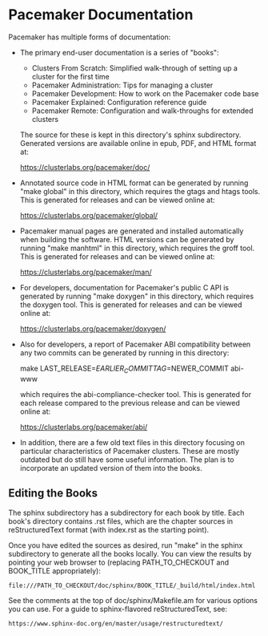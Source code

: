 # Pacemaker Documentation

Pacemaker has multiple forms of documentation:

* The primary end-user documentation is a series of "books":

    * Clusters From Scratch: Simplified walk-through of setting up a
      cluster for the first time
    * Pacemaker Administration: Tips for managing a cluster
    * Pacemaker Development: How to work on the Pacemaker code base
    * Pacemaker Explained: Configuration reference guide
    * Pacemaker Remote: Configuration and walk-throughs for extended
      clusters

  The source for these is kept in this directory's sphinx subdirectory.
  Generated versions are available online in epub, PDF, and HTML format at:

    https://clusterlabs.org/pacemaker/doc/

* Annotated source code in HTML format can be generated by running
  "make global" in this directory, which requires the gtags and htags tools.
  This is generated for releases and can be viewed online at:

    https://clusterlabs.org/pacemaker/global/

* Pacemaker manual pages are generated and installed automatically when
  building the software. HTML versions can be generated by running
  "make manhtml" in this directory, which requires the groff tool.
  This is generated for releases and can be viewed online at:

    https://clusterlabs.org/pacemaker/man/

* For developers, documentation for Pacemaker's public C API is generated
  by running "make doxygen" in this directory, which requires the doxygen tool.
  This is generated for releases and can be viewed online at:

    https://clusterlabs.org/pacemaker/doxygen/

* Also for developers, a report of Pacemaker ABI compatibility between any two
  commits can be generated by running in this directory:

    make LAST_RELEASE=$EARLIER_COMMIT TAG=$NEWER_COMMIT abi-www

  which requires the abi-compliance-checker tool. This is generated for each
  release compared to the previous release and can be viewed online at:

    https://clusterlabs.org/pacemaker/abi/

* In addition, there are a few old text files in this directory focusing on
  particular characteristics of Pacemaker clusters. These are mostly outdated
  but do still have some useful information. The plan is to incorporate an
  updated version of them into the books.

## Editing the Books

The sphinx subdirectory has a subdirectory for each book by title. Each book's
directory contains .rst files, which are the chapter sources in
reStructuredText format (with index.rst as the starting point).

Once you have edited the sources as desired, run "make" in the sphinx
subdirectory to generate all the books locally. You can view the results by
pointing your web browser to (replacing PATH\_TO\_CHECKOUT and BOOK\_TITLE
appropriately):

    file:///PATH_TO_CHECKOUT/doc/sphinx/BOOK_TITLE/_build/html/index.html

See the comments at the top of doc/sphinx/Makefile.am for various options you
can use. For a guide to sphinx-flavored reStructuredText, see:

    https://www.sphinx-doc.org/en/master/usage/restructuredtext/
